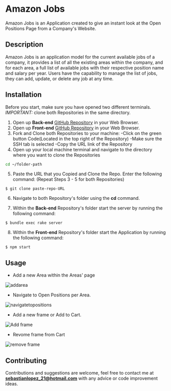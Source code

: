 # Amazon Jobs

Amazon Jobs is an Application created to give an instant look at the Open Positions Page from a Company's Website.

## Description 

Amazon Jobs is an application model for the current available jobs of a company, it provides a list of all the existing areas within the company, and for each area, a full list of available jobs with their respective position name and salary per year. Users have the capability to manage the list of jobs, they can add, update, or delete any job at any time.

## Installation

Before you start, make sure you have opened two different terminals. *IMPORTANT:* clone both Repositories in the same directory.
1. Open up **Back-end** [GitHub Repository](https://github.com/Jsebas0721/phase-3-final-project-backend) in your Web Browser.
2. Open up **Front-end** [GitHub Repository](https://github.com/Jsebas0721/phase-3-final-project-frontend) in your Web Browser.
3. Fork and Clone both Repositories to your machine:
    -Click on the green button Code(Located in the top right of the Repository)
    -Make sure the SSH tab is selected
    -Copy the URL link of the Repository
4. Open up your local machine terminal and navigate to the directory where you want to clone the Repositories
```bash
cd ~/folder-path
```
5. Paste the URL that you Copied and Clone the Repo. Enter the following command: (Repeat Steps 3 - 5 for both Repositories)
```
$ git clone paste-repo-URL
```
6. Navigate to both Repository's folder using the **cd** command. 

7. Within the **Back-end** Repository's folder start the server by running the following command:
```
$ bundle exec rake server
``` 
8.  Within the **Front-end** Repository's folder start the Application by running the following command:
```
$ npm start
```

## Usage

- Add a new Area within the Areas' page 

![addarea](https://user-images.githubusercontent.com/108071188/229159174-232b257f-1775-477c-9e84-f2b67358d586.png)

- Navigate to Open Positions per Area.

![navigatetopositions](https://user-images.githubusercontent.com/108071188/229160111-fa5f5e52-ce7f-42cd-b948-9f26fe16b92f.png)

- Add a new frame or Add to Cart.

![Add frame](https://user-images.githubusercontent.com/108071188/210834932-204264b3-f609-41c8-b38f-237950b1ecf0.png)

- Revome frame from Cart

![remove frame](https://user-images.githubusercontent.com/108071188/210917675-7c4d7b6c-93fc-4fd7-91e4-88a12ba7a0b6.png)


## Contributing

Contributions and suggestions are welcome, feel free to contact me at **sebastianlopez_21@hotmail.com** with any advice or code improvement ideas.